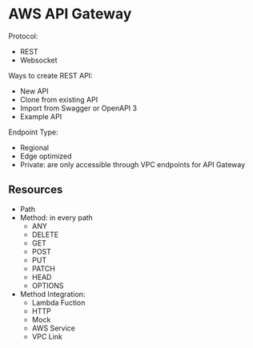 # AWS API Gateway

Protocol:

- REST
- Websocket

Ways to create REST API:

- New API
- Clone from existing API
- Import from Swagger or OpenAPI 3
- Example API

Endpoint Type:

- Regional
- Edge optimized
- Private: are only accessible through VPC endpoints for API Gateway

## Resources

- Path
- Method: in every path
  - ANY
  - DELETE
  - GET
  - POST
  - PUT
  - PATCH
  - HEAD
  - OPTIONS
- Method Integration:
  - Lambda Fuction
  - HTTP
  - Mock
  - AWS Service
  - VPC Link
